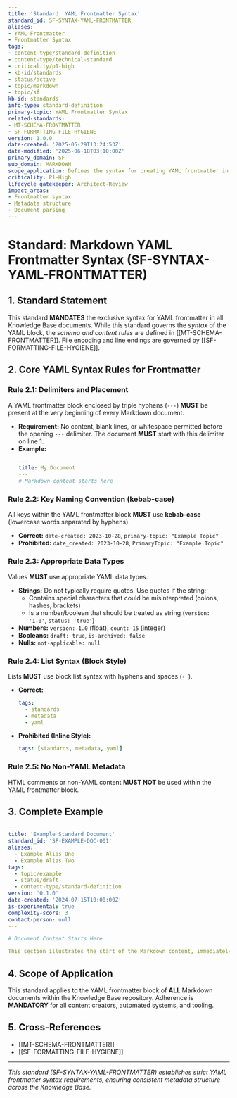 ```yaml
---
title: 'Standard: YAML Frontmatter Syntax'
standard_id: SF-SYNTAX-YAML-FRONTMATTER
aliases:
- YAML Frontmatter
- Frontmatter Syntax
tags:
- content-type/standard-definition
- content-type/technical-standard
- criticality/p1-high
- kb-id/standards
- status/active
- topic/markdown
- topic/sf
kb-id: standards
info-type: standard-definition
primary-topic: YAML Frontmatter Syntax
related-standards:
- MT-SCHEMA-FRONTMATTER
- SF-FORMATTING-FILE-HYGIENE
version: 1.0.0
date-created: '2025-05-29T13:24:53Z'
date-modified: '2025-06-18T03:10:00Z'
primary_domain: SF
sub_domain: MARKDOWN
scope_application: Defines the syntax for creating YAML frontmatter in knowledge base documents.
criticality: P1-High
lifecycle_gatekeeper: Architect-Review
impact_areas:
- Frontmatter syntax
- Metadata structure
- Document parsing
---
```

# Standard: Markdown YAML Frontmatter Syntax (SF-SYNTAX-YAML-FRONTMATTER)

## 1. Standard Statement

This standard **MANDATES** the exclusive syntax for YAML frontmatter in all Knowledge Base documents. While this standard governs the *syntax* of the YAML block, the *schema and content rules* are defined in [[MT-SCHEMA-FRONTMATTER]]. File encoding and line endings are governed by [[SF-FORMATTING-FILE-HYGIENE]].

## 2. Core YAML Syntax Rules for Frontmatter

### Rule 2.1: Delimiters and Placement
A YAML frontmatter block enclosed by triple hyphens (`---`) **MUST** be present at the very beginning of every Markdown document.
*   **Requirement:** No content, blank lines, or whitespace permitted before the opening `---` delimiter. The document **MUST** start with this delimiter on line 1.
*   **Example:**
    ```yaml
    ---
    title: My Document
    ---
    # Markdown content starts here
    ```

### Rule 2.2: Key Naming Convention (kebab-case)
All keys within the YAML frontmatter block **MUST** use **kebab-case** (lowercase words separated by hyphens).
*   **Correct:** `date-created: 2023-10-28`, `primary-topic: "Example Topic"`
*   **Prohibited:** `date_created: 2023-10-28`, `PrimaryTopic: "Example Topic"`

### Rule 2.3: Appropriate Data Types
Values **MUST** use appropriate YAML data types.
*   **Strings:** Do not typically require quotes. Use quotes if the string:
    *   Contains special characters that could be misinterpreted (colons, hashes, brackets)
    *   Is a number/boolean that should be treated as string (`version: '1.0'`, `status: 'true'`)
*   **Numbers:** `version: 1.0` (float), `count: 15` (integer)
*   **Booleans:** `draft: true`, `is-archived: false`
*   **Nulls:** `not-applicable: null`

### Rule 2.4: List Syntax (Block Style)
Lists **MUST** use block list syntax with hyphens and spaces (`- `).
*   **Correct:**
    ```yaml
    tags:
      - standards
      - metadata
      - yaml
    ```
*   **Prohibited (Inline Style):**
    ```yaml
    tags: [standards, metadata, yaml]
    ```

### Rule 2.5: No Non-YAML Metadata
HTML comments or non-YAML content **MUST NOT** be used within the YAML frontmatter block.

## 3. Complete Example

```yaml
---
title: 'Example Standard Document'
standard_id: 'SF-EXAMPLE-DOC-001'
aliases:
  - Example Alias One
  - Example Alias Two
tags:
  - topic/example
  - status/draft
  - content-type/standard-definition
version: '0.1.0'
date-created: '2024-07-15T10:00:00Z'
is-experimental: true
complexity-score: 3
contact-person: null
---

# Document Content Starts Here

This section illustrates the start of the Markdown content, immediately following the closing `---` delimiter of the frontmatter block.
```

## 4. Scope of Application

This standard applies to the YAML frontmatter block of **ALL** Markdown documents within the Knowledge Base repository. Adherence is **MANDATORY** for all content creators, automated systems, and tooling.

## 5. Cross-References
*   [[MT-SCHEMA-FRONTMATTER]]
*   [[SF-FORMATTING-FILE-HYGIENE]]

---
*This standard (SF-SYNTAX-YAML-FRONTMATTER) establishes strict YAML frontmatter syntax requirements, ensuring consistent metadata structure across the Knowledge Base.*
